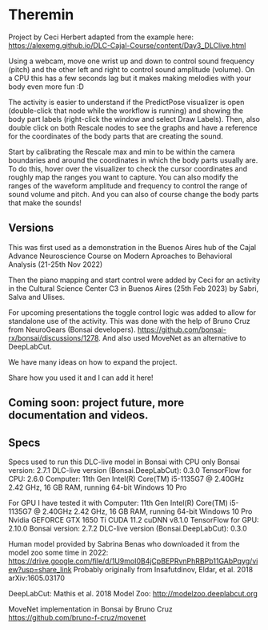 # Theremin

Project by Ceci Herbert adapted from the example here: https://alexemg.github.io/DLC-Cajal-Course/content/Day3_DLClive.html

Using a webcam, move one wrist up and down to control sound frequency (pitch) and the other left and right to control sound amplitude (volume).
On a CPU this has a few seconds lag but it makes making melodies with your body even more fun :D

The activity is easier to understand if the PredictPose visualizer is open (double-click that node while the workflow is running) and showing the body part labels (right-click the window and select Draw Labels). Then, also double click on both Rescale nodes to see the graphs and have a reference for the coordinates of the body parts that are creating the sound.

Start by calibrating the Rescale max and min to be within the camera boundaries and around the coordinates in which the body parts usually are. To do this, hover over the visualizer to check the cursor coordinates and roughly map the ranges you want to capture. You can also modify the ranges of the waveform amplitude and frequency to control the range of sound volume and pitch. And you can also of course change the body parts that make the sounds!

## Versions
This was first used as a demonstration in the Buenos Aires hub of the Cajal Advance Neuroscience Course on Modern Aproaches to Behavioral Analysis (21-25th Nov 2022)

Then the piano mapping and start control were added by Ceci for an activity in the Cultural Science Center C3 in Buenos Aires (25th Feb 2023) by Sabri, Salva and Ulises.

For upcoming presentations the toggle control logic was added to allow for standalone use of the activity. This was done with the help of Bruno Cruz from NeuroGears (Bonsai developers). https://github.com/bonsai-rx/bonsai/discussions/1278. And also used MoveNet as an alternative to DeepLabCut.

We have many ideas on how to expand the project. 

Share how you used it and I can add it here!

## Coming soon: project future, more documentation and videos.

## Specs

Specs used to run this DLC-live model in Bonsai with CPU only
Bonsai version: 2.7.1
DLC-live version (Bonsai.DeepLabCut): 0.3.0
TensorFlow for CPU: 2.6.0
Computer: 11th Gen Intel(R) Core(TM) i5-1135G7 @ 2.40GHz   2.42 GHz, 16 GB RAM, running 64-bit Windows 10 Pro

For GPU I have tested it with
Computer: 11th Gen Intel(R) Core(TM) i5-1135G7 @ 2.40GHz   2.42 GHz, 16 GB RAM, running 64-bit Windows 10 Pro
Nvidia GEFORCE GTX 1650 Ti
CUDA 11.2 cuDNN v8.1.0
TensorFlow for GPU: 2.10.0
Bonsai version: 2.7.2
DLC-live version (Bonsai.DeepLabCut): 0.3.0

Human model provided by Sabrina Benas who downloaded it from the model zoo some time in 2022:
https://drive.google.com/file/d/1U9moI0B4jCpBEPRvnPhRBPb11GAbPqyg/view?usp=share_link
Probably originally from Insafutdinov, Eldar, et al. 2018	arXiv:1605.03170 

DeepLabCut: Mathis et al. 2018
Model Zoo: http://modelzoo.deeplabcut.org

MoveNet implementation in Bonsai by Bruno Cruz https://github.com/bruno-f-cruz/movenet
